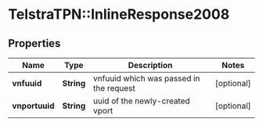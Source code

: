 # TelstraTPN::InlineResponse2008

## Properties
Name | Type | Description | Notes
------------ | ------------- | ------------- | -------------
**vnfuuid** | **String** | vnfuuid which was passed in the request | [optional] 
**vnportuuid** | **String** | uuid of the newly-created vport | [optional] 


